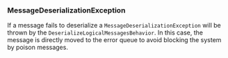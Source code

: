 
### MessageDeserializationException

If a message fails to deserialize a `MessageDeserializationException` will be thrown by the `DeserializeLogicalMessagesBehavior`. In this case, the message is directly moved to the error queue to avoid blocking the system by poison messages.
